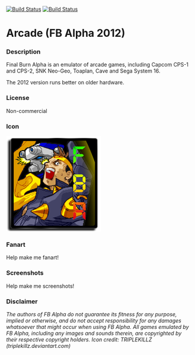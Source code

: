 [![Build Status](https://travis-ci.org/kodi-game/game.libretro.fbalpha2012.svg?branch=master)](https://travis-ci.org/kodi-game/game.libretro.fbalpha2012)
[![Build Status](https://ci.appveyor.com/api/projects/status/github/kodi-game/game.libretro.fbalpha2012?svg=true)](https://ci.appveyor.com/project/kodi-game/game-libretro-fbalpha2012)

# Arcade (FB Alpha 2012)

### Description

Final Burn Alpha is an emulator of arcade games, including Capcom CPS-1 and CPS-2, SNK Neo-Geo, Toaplan, Cave and Sega System 16.

The 2012 version runs better on older hardware.

### License

Non-commercial

### Icon

![Arcade (FB Alpha 2012) icon](game.libretro.fbalpha2012/resources/icon.png)

### Fanart

Help make me fanart!

### Screenshots

Help make me screenshots!

### Disclaimer

*The authors of FB Alpha do not guarantee its fitness for any purpose, implied or otherwise, and do not accept responsibility for any damages whatsoever that might occur when using FB Alpha. All games emulated by FB Alpha, including any images and sounds therein, are copyrighted by their respective copyright holders. Icon credit: TRIPLEKILLZ (triplekillz.deviantart.com)*
